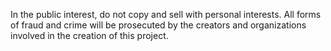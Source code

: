 In the public interest, do not copy and sell with personal interests. All forms of fraud and crime will be prosecuted by the creators and organizations involved in the creation of this project.
